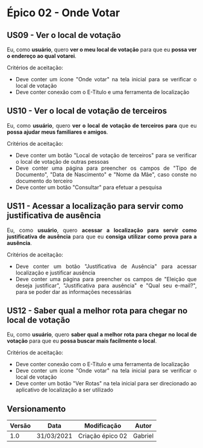 # Épico 02 - Onde Votar

## US09 - Ver o local de votação

<div style="text-align: justify">
Eu, como <b>usuário</b>, quero <b>ver o meu local de votação</b> para que eu <b>possa ver o endereço ao qual votarei</b>.
</div>

Critérios de aceitação:

- <div style="text-align: justify">Deve conter um ícone "Onde votar" na tela inicial para se verificar o local de votação</div>
- <div style="text-align: justify">Deve conter conexão com o E-Título e uma ferramenta de localização</div>

## US10 - Ver o local de votação de terceiros

<div style="text-align: justify">
Eu, como <b>usuário</b>, quero <b>ver o local de votação de terceiros para</b> que eu <b>possa ajudar meus familiares e amigos</b>.
</div>

Critérios de aceitação:

- <div style="text-align: justify">Deve conter um botão "Local de votação de terceiros" para se verificar o local de votação de outras pessoas</div>
- <div style="text-align: justify">Deve conter uma página para preencher os campos de "Tipo de Documento", "Data de Nascimento" e "Nome da Mãe", caso conste no documento do terceiro</div>
- <div style="text-align: justify">Deve conter um botão "Consultar" para efetuar a pesquisa</div>

## US11 - Acessar a localização para servir como justificativa de ausência

<div style="text-align: justify">
Eu, como <b>usuário</b>, quero <b>acessar a localização para servir como justificativa de ausência</b> para que eu <b>consiga utilizar como prova para a ausência</b>.
</div>

Critérios de aceitação:

- <div style="text-align: justify">Deve conter um botão "Justificativa de Ausência" para acessar localização e justificar ausência</div>
- <div style="text-align: justify">Deve conter uma página para preencher os campos de "Eleição que deseja justificar", "Justificativa para ausência" e "Qual seu e-mail?", para se poder dar as informações necessárias</div>

## US12 - Saber qual a melhor rota para chegar no local de votação

<div style="text-align: justify">
Eu, como <b>usuário</b>, quero <b>saber qual a melhor rota para chegar no local de votação</b> para que eu <b>possa buscar mais facilmente o local</b>.
</div>

Critérios de aceitação:

- <div style="text-align: justify">Deve conter conexão com o E-Título e uma ferramenta de localização</div>
- <div style="text-align: justify">Deve conter um ícone "Onde votar" na tela inicial para se verificar o local de votação</div>
- <div style="text-align: justify">Deve conter um botão "Ver Rotas" na tela inicial para ser direcionado ao aplicativo de localização a ser utilizado</div>

## Versionamento
| Versão | Data | Modificação | Autor |
|--|--|--|--|
| 1.0 | 31/03/2021 | Criação épico 02 | Gabriel |